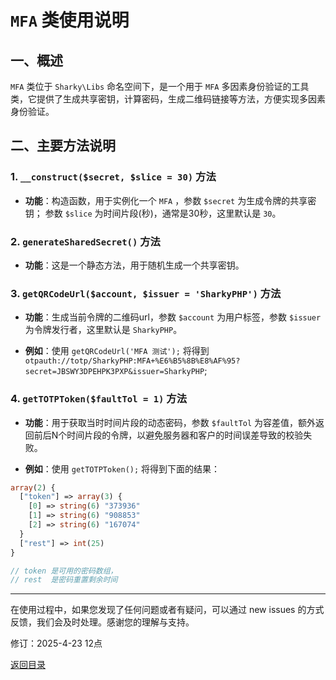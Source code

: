 # `MFA` 类使用说明

## 一、概述

 `MFA` 类位于 `Sharky\Libs` 命名空间下，是一个用于 `MFA` 多因素身份验证的工具类，它提供了生成共享密钥，计算密码，生成二维码链接等方法，方便实现多因素身份验证。

## 二、主要方法说明

### 1. `__construct($secret, $slice = 30)` 方法

- **功能**：构造函数，用于实例化一个 `MFA` ，参数 `$secret` 为生成令牌的共享密钥； 参数 `$slice` 为时间片段(秒)，通常是30秒，这里默认是 `30`。

### 2. `generateSharedSecret()` 方法

- **功能**：这是一个静态方法，用于随机生成一个共享密钥。

### 3. `getQRCodeUrl($account, $issuer = 'SharkyPHP')` 方法

- **功能**：生成当前令牌的二维码url，参数 `$account` 为用户标签，参数 `$issuer` 为令牌发行者，这里默认是 `SharkyPHP`。

- **例如**：使用 `getQRCodeUrl('MFA 测试');` 将得到 `otpauth://totp/SharkyPHP:MFA+%E6%B5%8B%E8%AF%95?secret=JBSWY3DPEHPK3PXP&issuer=SharkyPHP`;

### 4. `getTOTPToken($faultTol = 1)` 方法

- **功能**：用于获取当时时间片段的动态密码，参数 `$faultTol` 为容差值，额外返回前后N个时间片段的令牌，以避免服务器和客户的时间误差导致的校验失败。

- **例如**：使用 `getTOTPToken();`  将得到下面的结果：

```php
array(2) {
  ["token"] => array(3) {
    [0] => string(6) "373936"
    [1] => string(6) "908853"
    [2] => string(6) "167074"
  }
  ["rest"] => int(25)
}

// token 是可用的密码数组，
// rest  是密码重置剩余时间
```

---

在使用过程中，如果您发现了任何问题或者有疑问，可以通过 new issues 的方式反馈，我们会及时处理。感谢您的理解与支持。

修订：2025-4-23 12点

[返回目录](/SharkyPHP.md)
